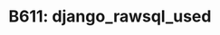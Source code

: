 <div id="b611-django-rawsql-used" class="section" markdown="1">

B611: django\_rawsql\_used
==========================

</div>
